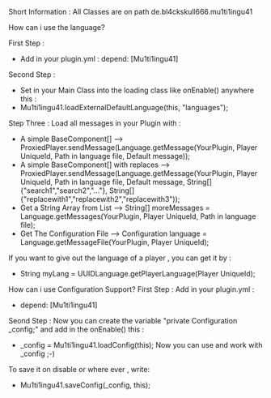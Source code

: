 Short Information : All Classes are on path de.bl4ckskull666.mu1ti1ingu41


How can i use the language?

First Step :
- Add in your plugin.yml : depend: [Mu1ti1ingu41]


Second Step :
- Set in your Main Class into the loading class like onEnable() anywhere this :
- Mu1ti1ingu41.loadExternalDefaultLanguage(this, "languages");


Step Three :
Load all messages in your Plugin with :
- A simple BaseComponent[] --> ProxiedPlayer.sendMessage(Language.getMessage(YourPlugin, Player UniqueId, Path in language file, Default message));
- A simple BaseComponent[] with replaces --> ProxiedPlayer.sendMessage(Language.getMessage(YourPlugin, Player UniqueId, Path in language file, Default message, String[] {"search1","search2","..."}, String[] {"replacewith1","replacewith2","replacewith3"));
- Get a String Array from List --> String[] moreMessages = Language.getMessages(YourPlugin, Player UniqueId, Path in language file);
- Get The Configuration File --> Configuration language = Language.getMessageFile(YourPlugin, Player UniqueId);



If you want to give out the language of a player , you can get it by :
- String myLang = UUIDLanguage.getPlayerLanguage(Player UniqueId);


How can i use Configuration Support?
First Step :
Add in your plugin.yml :
- depend: [Mu1ti1ingu41]

Seond Step :
Now you can create the variable "private Configuration _config;" and add in the onEnable() this :
- _config = Mu1ti1ingu41.loadConfig(this);
Now you can use and work with _config ;-)

To save it on disable or where ever , write:
- Mu1ti1ingu41.saveConfig(_config, this);

